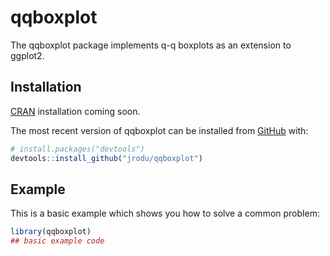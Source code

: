 
<!-- README.md is generated from README.Rmd. Please edit that file -->

# qqboxplot

<!-- badges: start -->
<!-- badges: end -->

The qqboxplot package implements q-q boxplots as an extension to
ggplot2.

## Installation

[CRAN](https://CRAN.R-project.org) installation coming soon.

The most recent version of qqboxplot can be installed from
[GitHub](https://github.com/) with:

``` r
# install.packages("devtools")
devtools::install_github("jrodu/qqboxplot")
```

## Example

This is a basic example which shows you how to solve a common problem:

``` r
library(qqboxplot)
## basic example code
```
